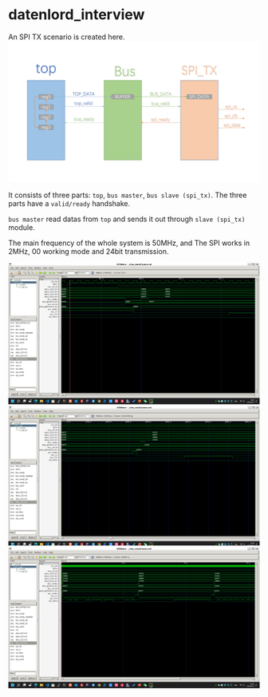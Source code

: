 # datenlord_interview
An SPI TX scenario is created here.
![arch](arch.png)

It consists of three parts: `top`, `bus master`, `bus slave (spi_tx)`. The three parts have a `valid/ready` handshake.

`bus master` read datas from `top` and sends it out through `slave (spi_tx)` module.

The main frequency of the whole system is 50MHz, and The SPI works in 2MHz, 00 working mode and 24bit transmission.


![wave_1](sim_result/wave_1.png)
![wave_2](sim_result/wave_2.png)
![wave_3](sim_result/wave_3.png)
